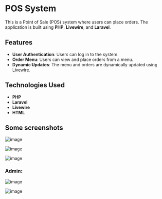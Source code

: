 # POS System

This is a Point of Sale (POS) system where users can place orders. The application is built using **PHP**, **Livewire**, and **Laravel**.

## Features

- **User Authentication**: Users can log in to the system.
- **Order Menu**: Users can view and place orders from a menu.
- **Dynamic Updates**: The menu and orders are dynamically updated using Livewire.

## Technologies Used

- **PHP**
- **Laravel**
- **Livewire**
- **HTML**

## Some screenshots
![image](https://github.com/user-attachments/assets/0a85baa9-cee7-42b3-be67-b15a1a22849e)

![image](https://github.com/user-attachments/assets/4036fdd8-0e87-43fa-b7ae-3245eb287c3c)

![image](https://github.com/user-attachments/assets/978de227-aebe-4cc2-a195-a5d3232478c9)

### Admin:

![image](https://github.com/user-attachments/assets/6f84d5eb-b4c9-40fc-8914-58086ccc3faf)

![image](https://github.com/user-attachments/assets/a35315aa-933d-4ed8-a268-b8c248c3e652)

